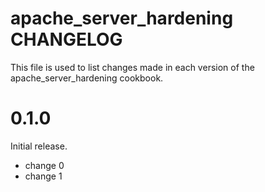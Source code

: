 # apache_server_hardening CHANGELOG

This file is used to list changes made in each version of the apache_server_hardening cookbook.

# 0.1.0

Initial release.

- change 0
- change 1

